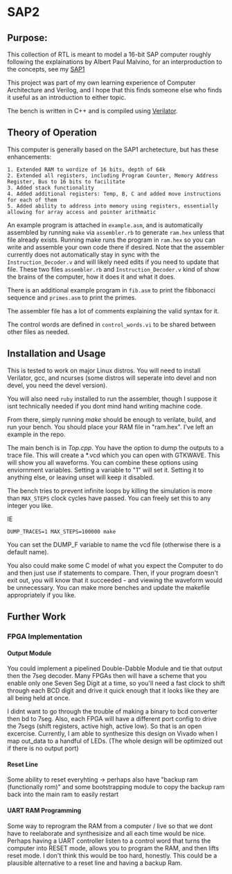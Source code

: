 # SAP2

## Purpose:

This collection of RTL is meant to model a 16-bit SAP computer roughly following the explainations by Albert Paul Malvino,
for an interproduction to the concepts, see my [SAP1](https://github.com/jshaker000/SAP1)

This project was part of my own learning experience of Computer Architecture and Verilog,
and I hope that this finds someone else who finds it useful as an introduction to either topic.

The bench is written in C++ and is compiled using [Verilator](https://www.veripool.org/wiki/verilator).

## Theory of Operation
This computer is generally based on the SAP1 archetecture, but has these enhancements:

    1. Extended RAM to wordize of 16 bits, depth of 64k
    2. Extended all registers, including Program Counter, Memory Address Register, Bus to 16 bits to facilitate
    3. Added stack functionality
    4. Added additional registers: Temp, B, C and added move instructions for each of them
    5. Added ability to address into memory using registers, essentially allowing for array access and pointer arithmatic

An example program is attached in `example.asm`, and is automatically assembled by running `make` via `assembler.rb` to generate `ram.hex` unless that file already exists.
Running make runs the program in `ram.hex` so you can write and assemble your own code there if desired. Note that the assembler currently does not automatically stay in sync
with the `Instruction_Decoder.v` and will likely need edits if you need to update that file. These two files `assembler.rb` and `Instruction_Decoder.v` kind of show the brains of the
computer, how it does it and what it does.

There is an additional example program in `fib.asm` to print the fibbonacci sequence and `primes.asm` to print the primes.

The assembler file has a lot of comments explaining the valid syntax for it.

The control words are defined in `control_words.vi` to be shared between other files as needed.

## Installation and Usage
This is tested to work on major Linux distros. You will need to install Verilator, gcc, and
ncurses (some distros will seperate into devel and non devel, you need the devel version).

You will also need `ruby` installed to run the assembler, though I suppose it isnt technically needed if you dont
mind hand writing machine code.

From there, simply running *make* should be enough to verilate, build, and run your bench.
You should place your RAM file in "ram.hex". I've left an example in the repo.

The main bench is in *Top.cpp*. You have the option to dump the outputs to a trace file. This will create a \*.vcd which you can open with GTKWAVE.
This will show you all waveforms. You can combine these options using enviornment variables.
Setting a variable to "1" will set it. Setting it to anything else, or leaving unset will keep it disabled.

The bench tries to prevent infinite loops by killing the simulation is more than `MAX_STEPS` clock cycles have passed.
You can freely set this to any integer you like.

IE

    DUMP_TRACES=1 MAX_STEPS=100000 make

You can set the DUMP_F variable to name the vcd file (otherwise there is a default name).

You also could make some C model of what you expect the Computer to do and then just use if statements to compare.
Then, if your program doesn't exit out, you will know that it succeeded - and viewing the waveform would be unnecessary.
You can make more benches and update the makefile appropriately if you like.

## Further Work

### FPGA Implementation
#### Output Module
You could implement a pipelined Double-Dabble Module and tie that output then the 7seg decoder. Many FPGAs then will have a scheme
that you enable only one Seven Seg Digit at a time, so you'll need a fast clock to shift through each BCD digit and drive it quick enough that it looks
like they are all being held at once.

I didnt want to go through the trouble of making a binary to bcd converter then bd to 7seg.
Also, each FPGA will have a different port config to drive the 7segs (shift registers, active high, active low).
So that is an open excercise.
Currently, I am able to synthesize this design on Vivado when I map out\_data to a handful of LEDs. (The whole design will be optimized out if there is no
output port)

#### Reset Line
Some ability to reset everyhting -> perhaps also have  "backup ram (functionally rom)" and some bootstrapping module to copy the backup ram
back into the main ram to easily restart

#### UART RAM Programming
Some way to reprogram the RAM from a computer / live so that we dont have to reelaborate and synthesisize and all each time would be nice.
Perhaps having a UART controller listen to a control word that turns the computer into RESET mode, allows you to program the RAM, and then lifts reset mode.
I don't think this would be too hard, honestly. This could be a plausible alternative to a reset line and having a backup Ram.
